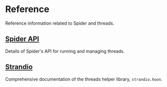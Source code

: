 # Reference

Reference information related to Spider and threads.

## [Spider API](api.md)

Details of Spider's API for running and managing threads.

## [Strandio](strandio.md)

Comprehensive documentation of the threads helper library, `strandio.hoon`.
